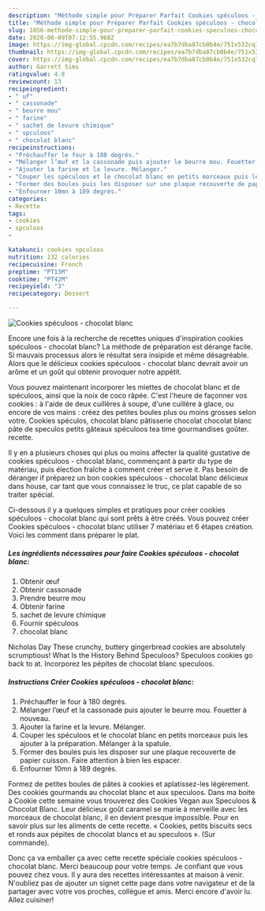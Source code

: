 ```yaml
---
description: "Méthode simple pour Préparer Parfait Cookies spéculoos - chocolat blanc"
title: "Méthode simple pour Préparer Parfait Cookies spéculoos - chocolat blanc"
slug: 1056-methode-simple-pour-preparer-parfait-cookies-speculoos-chocolat-blanc
date: 2020-06-09T07:12:55.968Z
image: https://img-global.cpcdn.com/recipes/ea7b7dba87cb0b4e/751x532cq70/cookies-speculoos-chocolat-blanc-photo-principale-de-la-recette.jpg
thumbnail: https://img-global.cpcdn.com/recipes/ea7b7dba87cb0b4e/751x532cq70/cookies-speculoos-chocolat-blanc-photo-principale-de-la-recette.jpg
cover: https://img-global.cpcdn.com/recipes/ea7b7dba87cb0b4e/751x532cq70/cookies-speculoos-chocolat-blanc-photo-principale-de-la-recette.jpg
author: Garrett Sims
ratingvalue: 4.8
reviewcount: 13
recipeingredient:
- " uf"
- " cassonade"
- " beurre mou"
- " farine"
- " sachet de levure chimique"
- " spculoos"
- " chocolat blanc"
recipeinstructions:
- "Préchauffer le four à 180 degrés."
- "Mélanger l’œuf et la cassonade puis ajouter le beurre mou. Fouetter à nouveau."
- "Ajouter la farine et la levure. Mélanger."
- "Couper les spéculoos et le chocolat blanc en petits morceaux puis les ajouter à la préparation. Mélanger à la spatule."
- "Former des boules puis les disposer sur une plaque recouverte de papier cuisson. Faire attention à bien les espacer."
- "Enfourner 10mn à 189 degrés."
categories:
- Recette
tags:
- cookies
- spculoos
- 

katakunci: cookies spculoos  
nutrition: 132 calories
recipecuisine: French
preptime: "PT13M"
cooktime: "PT42M"
recipeyield: "3"
recipecategory: Dessert

---
```



![Cookies spéculoos - chocolat blanc](https://img-global.cpcdn.com/recipes/ea7b7dba87cb0b4e/751x532cq70/cookies-speculoos-chocolat-blanc-photo-principale-de-la-recette.jpg)

Encore une fois à la recherche de recettes uniques d'inspiration cookies spéculoos - chocolat blanc? La méthode de préparation est dérange facile. Si mauvais processus alors le résultat sera insipide et même désagréable. Alors que le délicieux cookies spéculoos - chocolat blanc devrait avoir un arôme et un goût qui obtenir provoquer notre appétit.

Vous pouvez maintenant incorporer les miettes de chocolat blanc et de spéculoos, ainsi que la noix de coco râpée. C&#39;est l&#39;heure de façonner vos cookies : à l&#39;aide de deux cuillères à soupe, d&#39;une cuillère à glace, ou encore de vos mains : créez des petites boules plus ou moins grosses selon votre. Cookies spéculos, chocolat blanc pâtisserie chocolat chocolat blanc pâte de speculos petits gâteaux spéculoos tea time gourmandises goûter. recette.

Il y en a plusieurs choses qui plus ou moins affecter la qualité gustative de cookies spéculoos - chocolat blanc, commençant à partir du type de matériau, puis élection fraîche à comment créer et serve it. Pas besoin de déranger if préparez un bon cookies spéculoos - chocolat blanc délicieux dans house, car tant que vous connaissez le truc, ce plat capable de so traiter spécial.


Ci-dessous il y a quelques simples et pratiques pour créer cookies spéculoos - chocolat blanc qui sont prêts à être créés. Vous pouvez créer Cookies spéculoos - chocolat blanc utiliser 7 matériau et 6 étapes création. Voici les comment dans préparer le plat.

<!--inarticleads1-->

##### Les ingrédients nécessaires pour faire Cookies spéculoos - chocolat blanc:

1. Obtenir  œuf
1. Obtenir  cassonade
1. Prendre  beurre mou
1. Obtenir  farine
1.   sachet de levure chimique
1. Fournir  spéculoos
1.   chocolat blanc


Nicholas Day These crunchy, buttery gingerbread cookies are absolutely scrumptious! What Is the History Behind Speculoos? Speculoos cookies go back to at. Incorporez les pépites de chocolat blanc speculoos. 

<!--inarticleads2-->

##### Instructions Créer Cookies spéculoos - chocolat blanc:

1. Préchauffer le four à 180 degrés.
1. Mélanger l’œuf et la cassonade puis ajouter le beurre mou. Fouetter à nouveau.
1. Ajouter la farine et la levure. Mélanger.
1. Couper les spéculoos et le chocolat blanc en petits morceaux puis les ajouter à la préparation. Mélanger à la spatule.
1. Former des boules puis les disposer sur une plaque recouverte de papier cuisson. Faire attention à bien les espacer.
1. Enfourner 10mn à 189 degrés.


Formez de petites boules de pâtes à cookies et aplatissez-les légèrement. Des cookies gourmands au chocolat blanc et aux speculoos. Dans ma boite à Cookie cette semaine vous trouverez des Cookies Vegan aux Speculoos &amp; Chocolat Blanc. Leur délicieux goût caramel se marie à merveille avec les morceaux de chocolat blanc, il en devient presque impossible. Pour en savoir plus sur les aliments de cette recette. « Cookies, petits biscuits secs et ronds aux pépites de chocolat blancs et au speculoos ». (Sur commande). 


Donc ça va emballer ça avec cette recette spéciale cookies spéculoos - chocolat blanc. Merci beaucoup pour votre temps. Je confiant que vous pouvez chez vous. Il y aura des recettes  intéressantes at maison à venir. N'oubliez pas de ajouter un signet cette page dans votre navigateur et de la partager avec votre vos proches, collègue et amis. Merci encore d'avoir lu. Allez cuisiner!
